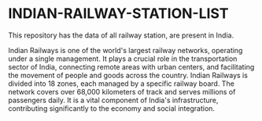 # INDIAN-RAILWAY-STATION-LIST
This repository has the data of all railway station, are present in India.


Indian Railways is one of the world's largest railway networks, operating under a single management. It plays a crucial role in the transportation sector of India, connecting remote areas with urban centers, and facilitating the movement of people and goods across the country. Indian Railways is divided into 18 zones, each managed by a specific railway board. The network covers over 68,000 kilometers of track and serves millions of passengers daily. It is a vital component of India's infrastructure, contributing significantly to the economy and social integration.

